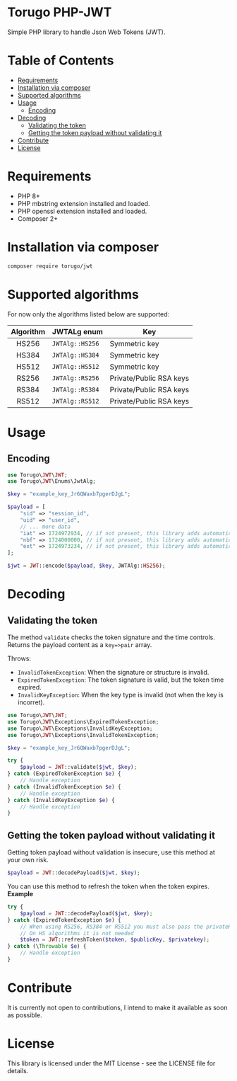 # Torugo PHP-JWT <!-- omit in toc -->

Simple PHP library to handle Json Web Tokens (JWT).

# Table of Contents <!-- omit in toc -->

- [Requirements](#requirements)
- [Installation via composer](#installation-via-composer)
- [Supported algorithms](#supported-algorithms)
- [Usage](#usage)
  - [Encoding](#encoding)
- [Decoding](#decoding)
  - [Validating the token](#validating-the-token)
  - [Getting the token payload without validating it](#getting-the-token-payload-without-validating-it)
- [Contribute](#contribute)
- [License](#license)

# Requirements

- PHP 8+
- PHP mbstring extension installed and loaded.
- PHP openssl extension installed and loaded.
- Composer 2+

# Installation via composer

```bash
composer require torugo/jwt
```
# Supported algorithms

For now only the algorithms listed below are supported:

| Algorithm | JWTALg enum     | Key                     |
| :-------: | --------------- | ----------------------- |
|   HS256   | `JWTAlg::HS256` | Symmetric key           |
|   HS384   | `JWTAlg::HS384` | Symmetric key           |
|   HS512   | `JWTAlg::HS512` | Symmetric key           |
|   RS256   | `JWTAlg::RS256` | Private/Public RSA keys |
|   RS384   | `JWTAlg::RS384` | Private/Public RSA keys |
|   RS512   | `JWTAlg::RS512` | Private/Public RSA keys |

# Usage

## Encoding

```php
use Torugo\JWT\JWT;
use Torugo\JWT\Enums\JwtAlg;

$key = "example_key_Jr6QWaxb7pgerDJgL";

$payload = [
    "sid" => "session_id",
    "uid" => "user_id",
    // ... more data
    "iat" => 1724972934, // if not present, this library adds automatically
    "nbf" => 1724000000, // if not present, this library adds automatically
    "ext" => 1724973234, // if not present, this library adds automatically
];

$jwt = JWT::encode($payload, $key, JWTAlg::HS256);

```

# Decoding

## Validating the token

The method `validate` checks the token signature and the time controls.  
Returns the payload content as a `key=>pair` array.

Throws:  
- `InvalidTokenException`: When the signature or structure is invalid.
- `ExpiredTokenException`: The token signature is valid, but the token time expired.
- `InvalidKeyException`: When the key type is invalid (not when the key is incorret).

```php
use Torugo\JWT\JWT;
use Torugo\JWT\Exceptions\ExpiredTokenException;
use Torugo\JWT\Exceptions\InvalidKeyException;
use Torugo\JWT\Exceptions\InvalidTokenException;

$key = "example_key_Jr6QWaxb7pgerDJgL";

try {
    $payload = JWT::validate($jwt, $key);
} catch (ExpiredTokenException $e) {
    // Handle exception
} catch (InvalidTokenException $e) {
    // Handle exception
} catch (InvalidKeyException $e) {
    // Handle exception
}
```

## Getting the token payload without validating it

Getting token payload without validation is insecure,
use this method at your own risk.

```php
$payload = JWT::decodePayload($jwt, $key);
```

You can use this method to refresh the token when the token expires.  
**Example**
```php
try {
    $payload = JWT::decodePayload($jwt, $key);
} catch (ExpiredTokenException $e) {
    // When using RS256, RS384 or RS512 you must also pass the privateKey
    // On HS algorithms it is not needed
    $token = JWT::refreshToken($token, $publicKey, $privatekey);
} catch (\Throwable $e) {
    // Handle exception
}
```

# Contribute

It is currently not open to contributions, I intend to make it available as soon as possible.

# License

This library is licensed under the MIT License - see the LICENSE file for details.
